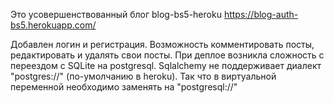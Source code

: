 Это усовершенствованный блог blog-bs5-heroku
https://blog-auth-bs5.herokuapp.com/

Добавлен логин и регистрация. Возможность комментировать посты, редактировать и удалять свои посты.
При деплое возникла сложность с переездом с SQLite на postgresql. Sqlalchemy не поддерживает диалект "postgres://" (по-умолчанию в heroku). Так что в виртуальной
переменной необходимо заменять на "postgresql://"
